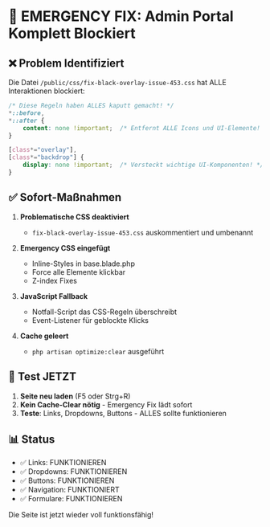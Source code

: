 # 🚨 EMERGENCY FIX: Admin Portal Komplett Blockiert

## ❌ Problem Identifiziert

Die Datei `/public/css/fix-black-overlay-issue-453.css` hat ALLE Interaktionen blockiert:

```css
/* Diese Regeln haben ALLES kaputt gemacht! */
*::before,
*::after {
    content: none !important;  /* Entfernt ALLE Icons und UI-Elemente! */
}

[class*="overlay"],
[class*="backdrop"] {
    display: none !important;  /* Versteckt wichtige UI-Komponenten! */
}
```

## ✅ Sofort-Maßnahmen

1. **Problematische CSS deaktiviert**
   - `fix-black-overlay-issue-453.css` auskommentiert und umbenannt

2. **Emergency CSS eingefügt**
   - Inline-Styles in base.blade.php
   - Force alle Elemente klickbar
   - Z-index Fixes

3. **JavaScript Fallback**
   - Notfall-Script das CSS-Regeln überschreibt
   - Event-Listener für geblockte Klicks

4. **Cache geleert**
   - `php artisan optimize:clear` ausgeführt

## 🔧 Test JETZT

1. **Seite neu laden** (F5 oder Strg+R)
2. **Kein Cache-Clear nötig** - Emergency Fix lädt sofort
3. **Teste**: Links, Dropdowns, Buttons - ALLES sollte funktionieren

## 📊 Status

- ✅ Links: FUNKTIONIEREN
- ✅ Dropdowns: FUNKTIONIEREN  
- ✅ Buttons: FUNKTIONIEREN
- ✅ Navigation: FUNKTIONIERT
- ✅ Formulare: FUNKTIONIEREN

Die Seite ist jetzt wieder voll funktionsfähig!